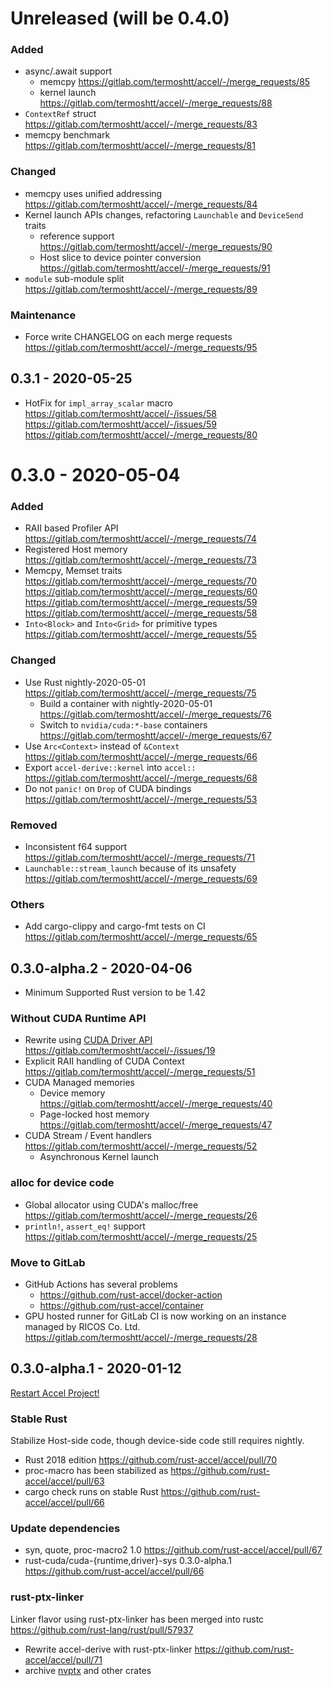 Unreleased (will be 0.4.0)
===========================

### Added

- async/.await support
  - memcpy https://gitlab.com/termoshtt/accel/-/merge_requests/85
  - kernel launch https://gitlab.com/termoshtt/accel/-/merge_requests/88
- `ContextRef` struct https://gitlab.com/termoshtt/accel/-/merge_requests/83
- memcpy benchmark https://gitlab.com/termoshtt/accel/-/merge_requests/81

### Changed

- memcpy uses unified addressing https://gitlab.com/termoshtt/accel/-/merge_requests/84
- Kernel launch APIs changes, refactoring `Launchable` and `DeviceSend` traits
  - reference support https://gitlab.com/termoshtt/accel/-/merge_requests/90
  - Host slice to device pointer conversion https://gitlab.com/termoshtt/accel/-/merge_requests/91
- `module` sub-module split https://gitlab.com/termoshtt/accel/-/merge_requests/89

### Maintenance

- Force write CHANGELOG on each merge requests https://gitlab.com/termoshtt/accel/-/merge_requests/95

0.3.1 - 2020-05-25
-------------------

- HotFix for `impl_array_scalar` macro https://gitlab.com/termoshtt/accel/-/issues/58 https://gitlab.com/termoshtt/accel/-/issues/59 https://gitlab.com/termoshtt/accel/-/merge_requests/80

0.3.0 - 2020-05-04
===================

### Added

- RAII based Profiler API https://gitlab.com/termoshtt/accel/-/merge_requests/74
- Registered Host memory https://gitlab.com/termoshtt/accel/-/merge_requests/73
- Memcpy, Memset traits https://gitlab.com/termoshtt/accel/-/merge_requests/70 https://gitlab.com/termoshtt/accel/-/merge_requests/60 https://gitlab.com/termoshtt/accel/-/merge_requests/59 https://gitlab.com/termoshtt/accel/-/merge_requests/58
- `Into<Block>` and `Into<Grid>` for primitive types https://gitlab.com/termoshtt/accel/-/merge_requests/55

### Changed

- Use Rust nightly-2020-05-01 https://gitlab.com/termoshtt/accel/-/merge_requests/75
  - Build a container with nightly-2020-05-01 https://gitlab.com/termoshtt/accel/-/merge_requests/76
  - Switch to `nvidia/cuda:*-base` containers https://gitlab.com/termoshtt/accel/-/merge_requests/67
- Use `Arc<Context>` instead of `&Context` https://gitlab.com/termoshtt/accel/-/merge_requests/66
- Export `accel-derive::kernel` into `accel::` https://gitlab.com/termoshtt/accel/-/merge_requests/68
- Do not `panic!` on `Drop` of CUDA bindings https://gitlab.com/termoshtt/accel/-/merge_requests/53

### Removed
- Inconsistent f64 support https://gitlab.com/termoshtt/accel/-/merge_requests/71
- `Launchable::stream_launch` because of its unsafety https://gitlab.com/termoshtt/accel/-/merge_requests/69

### Others

- Add cargo-clippy and cargo-fmt tests on CI https://gitlab.com/termoshtt/accel/-/merge_requests/65

0.3.0-alpha.2 - 2020-04-06
----------------------------

- Minimum Supported Rust version to be 1.42

### Without CUDA Runtime API

- Rewrite using [CUDA Driver API](https://docs.nvidia.com/cuda/cuda-driver-api/index.html) https://gitlab.com/termoshtt/accel/-/issues/19
- Explicit RAII handling of CUDA Context https://gitlab.com/termoshtt/accel/-/merge_requests/51
- CUDA Managed memories
  - Device memory https://gitlab.com/termoshtt/accel/-/merge_requests/40
  - Page-locked host memory https://gitlab.com/termoshtt/accel/-/merge_requests/47
- CUDA Stream / Event handlers https://gitlab.com/termoshtt/accel/-/merge_requests/52
    - Asynchronous Kernel launch

### alloc for device code

- Global allocator using CUDA's malloc/free https://gitlab.com/termoshtt/accel/-/merge_requests/26
- `println!`, `assert_eq!` support https://gitlab.com/termoshtt/accel/-/merge_requests/25

### Move to GitLab

- GitHub Actions has several problems
  - https://github.com/rust-accel/docker-action
  - https://github.com/rust-accel/container
- GPU hosted runner for GitLab CI is now working on an instance managed by RICOS Co. Ltd. https://gitlab.com/termoshtt/accel/-/merge_requests/28

0.3.0-alpha.1 - 2020-01-12
---------------------------

[Restart Accel Project!](https://github.com/rust-accel/accel/issues/64)

### Stable Rust

Stabilize Host-side code, though device-side code still requires nightly.

- Rust 2018 edition https://github.com/rust-accel/accel/pull/70
- proc-macro has been stabilized as https://github.com/rust-accel/accel/pull/63
- cargo check runs on stable Rust https://github.com/rust-accel/accel/pull/66

### Update dependencies

- syn, quote, proc-macro2 1.0 https://github.com/rust-accel/accel/pull/67
- rust-cuda/cuda-{runtime,driver}-sys 0.3.0-alpha.1 https://github.com/rust-accel/accel/pull/66

### rust-ptx-linker

Linker flavor using rust-ptx-linker has been merged into rustc https://github.com/rust-lang/rust/pull/57937

- Rewrite accel-derive with rust-ptx-linker https://github.com/rust-accel/accel/pull/71
- archive [nvptx](https://github.com/rust-accel/nvptx) and other crates
